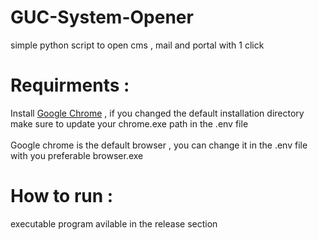 # GUC-System-Opener
simple python script to open cms , mail and portal with 1 click
# Requirments :
Install [Google Chrome](https://www.google.com/chrome/) , if you changed the default installation directory make sure to update your chrome.exe path in the .env file <br /><br />
Google chrome is the default browser , you can change it in the .env file with you preferable browser.exe
# How to run :
executable program avilable in the release section 
